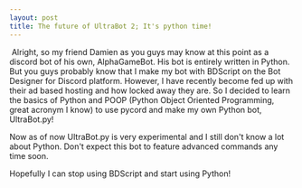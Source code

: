```yaml
---
layout: post
title: The future of UltraBot 2; It's python time!
---
```


<p>&nbsp;Alright, so my friend Damien as you guys may know at this point as a discord bot of his own, AlphaGameBot. His bot is entirely written in Python. But you guys probably know that I make my bot with BDScript on the Bot Designer for Discord platform. However, I have recently become fed up with their ad based hosting and how locked away they are. So I decided to learn the basics of Python and POOP (Python Object Oriented Programming, great acronym I know) to use pycord and make my own Python bot, UltraBot.py!</p><p>Now as of now UltraBot.py is very experimental and I still don't know a lot about Python. Don't expect this bot to feature advanced commands any time soon.</p><p>Hopefully I can stop using BDScript and start using Python!</p>